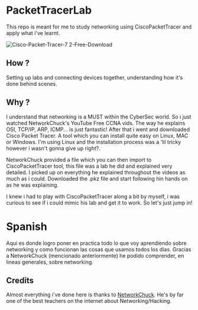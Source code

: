 # PacketTracerLab
This repo is meant for me to study networking using CiscoPacketTracer and apply what i've learnt. 

![Cisco-Packet-Tracer-7 2-Free-Download](https://user-images.githubusercontent.com/66885520/155859643-18186308-3a01-46ee-8306-7ec26b51112f.jpg)


## How ? 
Setting up labs and connecting devices together, understanding how it's done behind scenes.

## Why ?
I understand that networking is a MUST within the CyberSec world. So i just watched NetworkChuck's YouTube Free CCNA vids. The way he explains OSI, TCP/IP, ARP, ICMP... is just fantastic! After that i went and downloaded Cisco Packet Tracer. A tool which you can install quite easy on Linux, MAC or Windows. I'm using Linux and the installation process was a 'lil tricky however i wasn't gonna give up right?.

NetworkChuck provided a file which you can then import to CiscoPacketTracer tool, this file was a lab he did and explained very detailed. I picked up on everything he explained throughout the videos as much as i could. Downloaded the .pkz file and start following hin hands on as he was explaining.

I knew i had to play with CiscoPacketTracer along a bit by myself, i was curious to see if i could mimic his lab and get it to work. So let's just jump in!

# Spanish
Aqui es donde logro poner en practica todo lo que voy aprendiendo sobre networking y como funcionan las cosas que usamos todos los dias. Gracias a NetworkChuck (mencionado anteriormente) he podido comprender, en lineas generales, sobre networking. 

## Credits
Almost everything i've done here is thanks to [NetworkChuck](https://www.youtube.com/c/NetworkChuck). He's by far one of the best teachers on the internet about Networking/Hacking.
